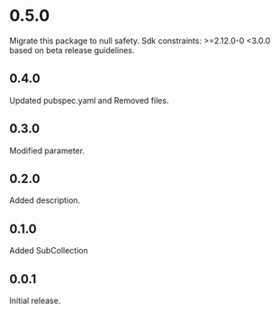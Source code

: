 # 0.5.0
Migrate this package to null safety. Sdk constraints: >=2.12.0-0 <3.0.0 based on beta release guidelines.

## 0.4.0
Updated pubspec.yaml and Removed files.

## 0.3.0
Modified parameter.

## 0.2.0
Added description.

## 0.1.0
Added SubCollection

## 0.0.1
Initial release.
